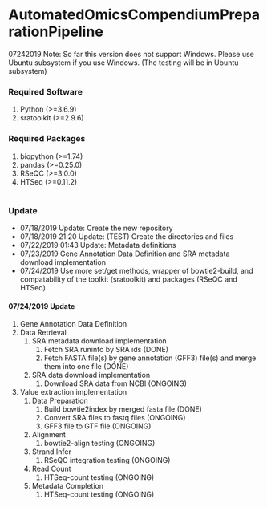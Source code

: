 
# AutomatedOmicsCompendiumPreparationPipeline
07242019 Note: So far this version does not support Windows. Please use Ubuntu subsystem if you use Windows. (The testing will be in Ubuntu subsystem)


<h3>Required Software</h3>
<ol>
<li>Python (>=3.6.9)</li>
<li>sratoolkit (>=2.9.6) </li>
</ol>

<h3>Required Packages</h3>
<ol>
<li>biopython (>=1.74)</li>
<li>pandas (>=0.25.0)</li>
<li>RSeQC (>=3.0.0)</li>
<li>HTSeq (>=0.11.2) </li>
</ol>


#
<h3>Update</h3>
<ul>
<li>07/18/2019 Update: Create the new repository</li>
<li>07/18/2019 21:20 Update: (TEST) Create the directories and files</li>
<li>07/22/2019 01:43 Update: Metadata definitions</li>
<li>07/23/2019 Gene Annotation Data Definition and SRA metadata download implementation</li>
<li>07/24/2019 Use more set/get methods, wrapper of bowtie2-build, and compatability of the toolkit (sratoolkit) and packages (RSeQC and HTSeq) </li>
</ul>



<h4>07/24/2019 Update</h4>
<ol>
<li>Gene Annotation Data Definition</li>
<li>Data Retrieval<br>
    <ol>
    <li>SRA metadata download implementation<br>
        <ol>
        <li>Fetch SRA runinfo by SRA ids (DONE)</li>
        <li>Fetch FASTA file(s) by gene annotation (GFF3) file(s) and merge them into one file (DONE)</li>
        </ol>
    </li>
    <li>SRA data download implementation<br>
        <ol>
        <li>Download SRA data from NCBI (ONGOING) </li>
        </ol>
    </li>
    </ol>
</li>

<li>Value extraction implementation<br>    
    <ol>
    <li>Data Preparation<br>
        <ol>
        <li>Build bowtie2index by merged fasta file (DONE)</li>
        <li>Convert SRA files to fastq files (ONGOING) </li>
        <li>GFF3 file to GTF file (ONGOING) </li>
        </ol>
    </li>
    <li>Alignment<br>
        <ol>
        <li>bowtie2-align testing (ONGOING)</li>
        </ol>
    </li>
    <li>Strand Infer<br>
        <ol>
        <li>RSeQC integration testing (ONGOING)</li>
        </ol>
    </li>
    <li>Read Count<br>
        <ol>
        <li>HTSeq-count testing (ONGOING)</li>
        </ol>
    </li>
    <li>Metadata Completion<br>
        <ol>
        <li>HTSeq-count testing (ONGOING)</li>
        </ol>
    </li>
</li>
</ol>